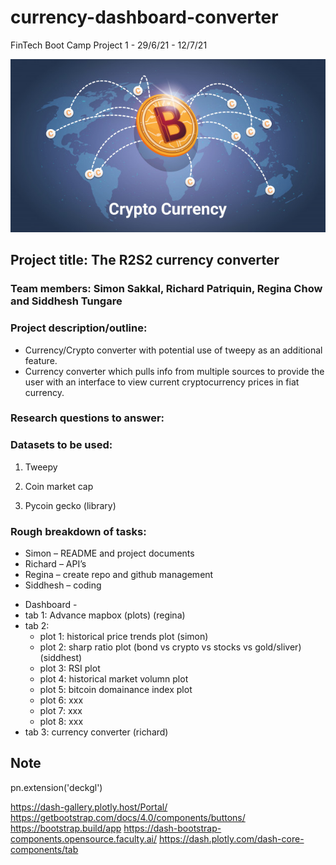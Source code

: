 # currency-dashboard-converter

FinTech Boot Camp Project 1 - 29/6/21 - 12/7/21

![bitcoin-world-map](Images/bitcoin_world_map.png)

## Project title: The R2S2 currency converter 

### Team members: Simon Sakkal, Richard Patriquin, Regina Chow and Siddhesh Tungare

### Project description/outline:

* Currency/Crypto converter with potential use of tweepy as an additional feature.
* Currency converter which pulls info from multiple sources to provide the user with an interface to view current cryptocurrency prices in fiat currency.

### Research questions to answer:

### Datasets to be used:

1. Tweepy

2. Coin market cap

3. Pycoin gecko (library)

### Rough breakdown of tasks:

* Simon – README and project documents
* Richard – API’s
* Regina – create repo and github management
* Siddhesh – coding

- Dashboard -
- tab 1: Advance mapbox (plots) (regina)
- tab 2:  
    - plot 1: historical price trends plot (simon)
    - plot 2: sharp ratio plot (bond vs crypto vs stocks vs gold/sliver) (siddhest)
    - plot 3: RSI plot
    - plot 4: historical market volumn plot
    - plot 5: bitcoin domainance index plot
    - plot 6: xxx
    - plot 7: xxx 
    - plot 8: xxx
- tab 3: currency converter (richard)


## Note

pn.extension('deckgl')

https://dash-gallery.plotly.host/Portal/
https://getbootstrap.com/docs/4.0/components/buttons/
https://bootstrap.build/app
https://dash-bootstrap-components.opensource.faculty.ai/
https://dash.plotly.com/dash-core-components/tab